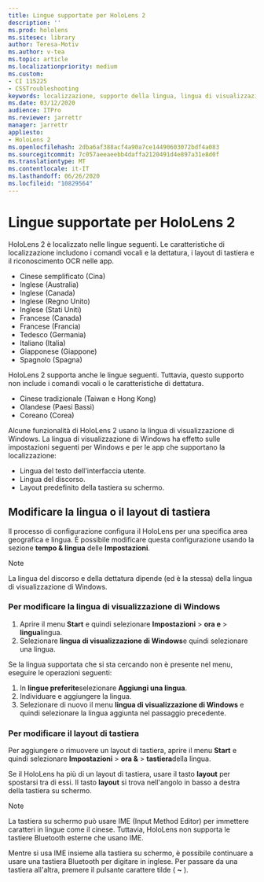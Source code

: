 ```yaml
---
title: Lingue supportate per HoloLens 2
description: ''
ms.prod: hololens
ms.sitesec: library
author: Teresa-Motiv
ms.author: v-tea
ms.topic: article
ms.localizationpriority: medium
ms.custom:
- CI 115225
- CSSTroubleshooting
keywords: localizzazione, supporto della lingua, lingua di visualizzazione, lingua della tastiera, IME, layout di tastiera
ms.date: 03/12/2020
audience: ITPro
ms.reviewer: jarrettr
manager: jarrettr
appliesto:
- HoloLens 2
ms.openlocfilehash: 2dba6af388acf4a90a7ce14490603072bdf4a083
ms.sourcegitcommit: 7c057aeeaeebb4daffa2120491d4e897a31e8d0f
ms.translationtype: MT
ms.contentlocale: it-IT
ms.lasthandoff: 06/26/2020
ms.locfileid: "10829564"
---
```

# Lingue supportate per HoloLens 2

HoloLens 2 è localizzato nelle lingue seguenti. Le caratteristiche di localizzazione includono i comandi vocali e la dettatura, i layout di tastiera e il riconoscimento OCR nelle app.

- Cinese semplificato (Cina)
- Inglese (Australia)
- Inglese (Canada)
- Inglese (Regno Unito)
- Inglese (Stati Uniti)
- Francese (Canada)
- Francese (Francia)
- Tedesco (Germania)
- Italiano (Italia)
- Giapponese (Giappone)
- Spagnolo (Spagna)

HoloLens 2 supporta anche le lingue seguenti. Tuttavia, questo supporto non include i comandi vocali o le caratteristiche di dettatura.

- Cinese tradizionale (Taiwan e Hong Kong)
- Olandese (Paesi Bassi)
- Coreano (Corea)

Alcune funzionalità di HoloLens 2 usano la lingua di visualizzazione di Windows. La lingua di visualizzazione di Windows ha effetto sulle impostazioni seguenti per Windows e per le app che supportano la localizzazione:

- Lingua del testo dell'interfaccia utente.
- Lingua del discorso.
- Layout predefinito della tastiera su schermo.

## Modificare la lingua o il layout di tastiera

Il processo di configurazione configura il HoloLens per una specifica area geografica e lingua. È possibile modificare questa configurazione usando la sezione **tempo & lingua** delle **Impostazioni**.

> [!NOTE]  
> La lingua del discorso e della dettatura dipende (ed è la stessa) della lingua di visualizzazione di Windows.

### Per modificare la lingua di visualizzazione di Windows

1. Aprire il menu **Start** e quindi selezionare **Impostazioni**  >  **ora e**  >  **lingua**lingua.
2. Selezionare **lingua di visualizzazione di Windows**e quindi selezionare una lingua.  

Se la lingua supportata che si sta cercando non è presente nel menu, eseguire le operazioni seguenti:  

1. In **lingue preferite**selezionare **Aggiungi una lingua**.
2. Individuare e aggiungere la lingua.
3. Selezionare di nuovo il menu **lingua di visualizzazione di Windows** e quindi selezionare la lingua aggiunta nel passaggio precedente.

### Per modificare il layout di tastiera

Per aggiungere o rimuovere un layout di tastiera, aprire il menu **Start** e quindi selezionare **Impostazioni**  >  **ora &**  >  **tastiera**della lingua.

Se il HoloLens ha più di un layout di tastiera, usare il tasto **layout** per spostarsi tra di essi. Il tasto **layout** si trova nell'angolo in basso a destra della tastiera su schermo.

> [!NOTE]  
> La tastiera su schermo può usare IME (Input Method Editor) per immettere caratteri in lingue come il cinese. Tuttavia, HoloLens non supporta le tastiere Bluetooth esterne che usano IME.
>  
> Mentre si usa IME insieme alla tastiera su schermo, è possibile continuare a usare una tastiera Bluetooth per digitare in inglese. Per passare da una tastiera all'altra, premere il pulsante carattere tilde ( **~** ).
